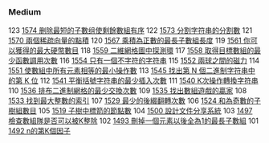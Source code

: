### Medium

123 [1574 删除最短的子數组使剩餘數組有序](./Medium/1574.md) 
122 [1573 分割字符串的分割數](./Medium/1573.md) 
121 [1570 兩個稀疏向量的點積](./Medium/1570.md) 
120 [1567 乘積為正數的最長子數組長度](./Medium/1567.md) 
119 [1561 你可以獲得的最大硬幣數目](./Medium/1561.md) 
118 [1559 二維網格圖中探測環](./Medium/1559.md) 
117 [1558 取得目標數組的最少函數調用次數](./Medium/1558.md) 
116 [1554 只有一個不字符的字符串](./Medium/1552.md) 
115 [1552 兩球之間的磁力](./Medium/1552.md) 
114 [1551 使數組中所有元素相等的最小操作數](./Medium/1551.md) 
113 [1545 找出第 N 個二進制字符串中的第 K 位](./Medium/1545.md) 
112 [1541 平衡括號字符串的最少插入次數](./Medium/1541.md) 
111 [1540 K次操作轉換字符串](./Medium/1540.md) 
110 [1536 排布二進制網格的最少交換次數](./Medium/1536.md) 
109 [1535 找出數組遊戲的贏家](./Medium/1535.md) 
108 [1533 找到最大整數的索引](./Medium/1533.md) 
107 [1529 最少的後綴翻轉次數](./Medium/1529.md) 
106 [1524 和為奇數的子樹組數目](./Medium/1524.md) 
105 [1519 子樹中標箭的節點數](./Medium/1519.md) 
104 [1500 設計文件分享系統](./Medium/1500.md) 
103 [1497 檢查數組隊是否可以被K整除](./Medium/1497.md) 
102 [1493 刪掉一個元素以後全為1的最長子數組](./Medium/1492.md) 
101 [1492 n的第K個因子](./Medium/1492.md) 